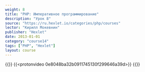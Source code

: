 ```yaml
---
weight: 8
title: "PHP: Императивное программирование"
description: "Урок 8"
source: "https://ru.hexlet.io/categories/php/courses"
lector: "Кирилл Мокевнин"
publisher: "Hexlet"
date: 2013-01-01
category: "course14"
tags: ["PHP", "Hexlet"]
layout: course
---
```

{{<players>}}
    {{<protonvideo 0e8048ba32b0911745130f299646a39d>}}
{{</players>}}

